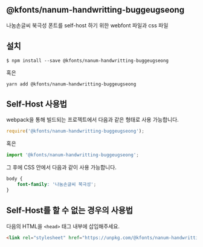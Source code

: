 
@kfonts/nanum-handwritting-buggeugseong
---------------------

나눔손글씨 북극성 폰트를 self-host 하기 위한 webfont 파일과 css 파일

설치
----

```
$ npm install --save @kfonts/nanum-handwritting-buggeugseong
```

혹은

```
yarn add @kfonts/nanum-handwritting-buggeugseong
```

Self-Host 사용법
---------------

webpack을 통해 빌드되는 프로젝트에서 다음과 같은 형태로 사용 가능합니다.

```js
require('@kfonts/nanum-handwritting-buggeugseong');
```

혹은

```js
import '@kfonts/nanum-handwritting-buggeugseong';
```

그 후에 CSS 안에서 다음과 같이 사용 가능합니다.

```css
body {
    font-family: '나눔손글씨 북극성';
}
```

Self-Host를 할 수 없는 경우의 사용법
--------------------------------

다음의 HTML을 `<head>` 태그 내부에 삽입해주세요.

```html
<link rel="stylesheet" href="https://unpkg.com/@kfonts/nanum-handwritting-buggeugseong/index.css" />
```

